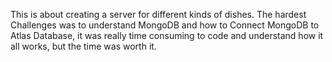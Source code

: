 This is about creating a server for different kinds of dishes. 
The hardest Challenges was to understand MongoDB and how to Connect MongoDB to Atlas Database, it was really time consuming to code and understand how it all works, but the time was worth it.
